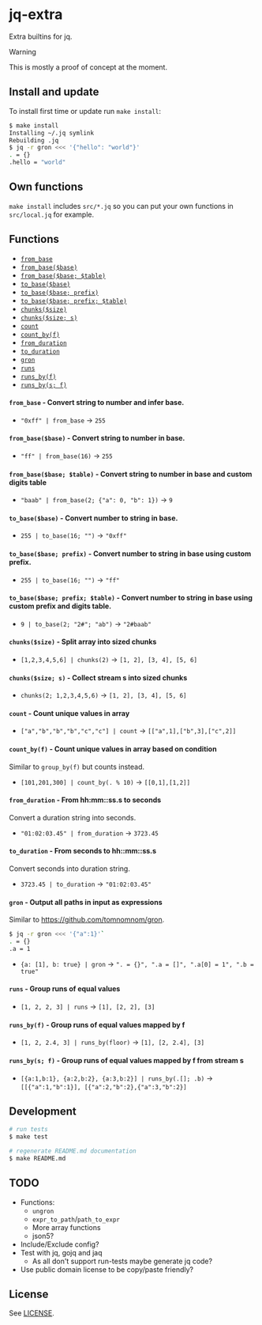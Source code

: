 # jq-extra

Extra builtins for jq.

> [!WARNING]
> This is mostly a proof of concept at the moment.

## Install and update

To install first time or update run `make install`:

```sh
$ make install
Installing ~/.jq symlink
Rebuilding .jq
$ jq -r gron <<< '{"hello": "world"}'
. = {}
.hello = "world"
```

## Own functions

`make install` includes `src/*.jq` so you can put your own functions in `src/local.jq` for example.

## Functions
- [`from_base`](#from_base)
- [`from_base($base)`](#from_base__base_)
- [`from_base($base; $table)`](#from_base__base___table_)
- [`to_base($base)`](#to_base__base_)
- [`to_base($base; prefix)`](#to_base__base__prefix_)
- [`to_base($base; prefix; $table)`](#to_base__base__prefix___table_)
- [`chunks($size)`](#chunks__size_)
- [`chunks($size; s)`](#chunks__size__s_)
- [`count`](#count)
- [`count_by(f)`](#count_by_f_)
- [`from_duration`](#from_duration)
- [`to_duration`](#to_duration)
- [`gron`](#gron)
- [`runs`](#runs)
- [`runs_by(f)`](#runs_by_f_)
- [`runs_by(s; f)`](#runs_by_s__f_)
#### <a name="from_base"></a>`from_base` - Convert string to number and infer base.
- `"0xff" | from_base` → `255`

#### <a name="from_base__base_"></a>`from_base($base)` - Convert string to number in base.
- `"ff" | from_base(16)` → `255`

#### <a name="from_base__base___table_"></a>`from_base($base; $table)` - Convert string to number in base and custom digits table
- `"baab" | from_base(2; {"a": 0, "b": 1})` → `9`

#### <a name="to_base__base_"></a>`to_base($base)` - Convert number to string in base.
- `255 | to_base(16; "")` → `"0xff"`

#### <a name="to_base__base__prefix_"></a>`to_base($base; prefix)` - Convert number to string in base using custom prefix.
- `255 | to_base(16; "")` → `"ff"`

#### <a name="to_base__base__prefix___table_"></a>`to_base($base; prefix; $table)` - Convert number to string in base using custom prefix and digits table.
- `9 | to_base(2; "2#"; "ab")` → `"2#baab"`

#### <a name="chunks__size_"></a>`chunks($size)` - Split array into sized chunks
- `[1,2,3,4,5,6] | chunks(2)` → `[1, 2], [3, 4], [5, 6]`

#### <a name="chunks__size__s_"></a>`chunks($size; s)` - Collect stream s into sized chunks
- `chunks(2; 1,2,3,4,5,6)` → `[1, 2], [3, 4], [5, 6]`

#### <a name="count"></a>`count` - Count unique values in array
- `["a","b","b","b","c","c"] | count` → `[["a",1],["b",3],["c",2]]`

#### <a name="count_by_f_"></a>`count_by(f)` - Count unique values in array based on condition
Similar to `group_by(f)` but counts instead.
- `[101,201,300] | count_by(. % 10)` → `[[0,1],[1,2]]`

#### <a name="from_duration"></a>`from_duration` - From hh:mm::ss.s to seconds
Convert a duration string into seconds.
- `"01:02:03.45" | from_duration` → `3723.45`

#### <a name="to_duration"></a>`to_duration` - From seconds to hh::mm::ss.s
Convert seconds into duration string.
- `3723.45 | to_duration` → `"01:02:03.45"`

#### <a name="gron"></a>`gron` - Output all paths in input as expressions
Similar to https://github.com/tomnomnom/gron.
```sh
$ jq -r gron <<< '{"a":1}'`
. = {}
.a = 1
```
- `{a: [1], b: true} | gron` → `". = {}", ".a = []", ".a[0] = 1", ".b = true"`

#### <a name="runs"></a>`runs` - Group runs of equal values
- `[1, 2, 2, 3] | runs` → `[1], [2, 2], [3]`

#### <a name="runs_by_f_"></a>`runs_by(f)` - Group runs of equal values mapped by f
- `[1, 2, 2.4, 3] | runs_by(floor)` → `[1], [2, 2.4], [3]`

#### <a name="runs_by_s__f_"></a>`runs_by(s; f)` - Group runs of equal values mapped by f from stream s
- `[{a:1,b:1}, {a:2,b:2}, {a:3,b:2}] | runs_by(.[]; .b)` → `[[{"a":1,"b":1}], [{"a":2,"b":2},{"a":3,"b":2}]`

## Development

```sh
# run tests
$ make test

# regenerate README.md documentation
$ make README.md
```

## TODO

- Functions:
  - `ungron`
  - `expr_to_path`/`path_to_expr`
  - More array functions
  - json5?
- Include/Exclude config?
- Test with jq, gojq and jaq
  - As all don't support run-tests maybe generate jq code?
- Use public domain license to be copy/paste friendly?

## License

See [LICENSE](LICENSE).
